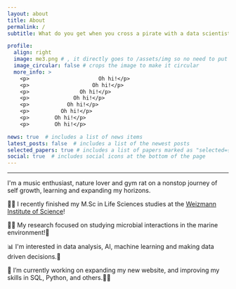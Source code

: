 ```yaml
---
layout: about
title: About
permalink: /
subtitle: What do you get when you cross a pirate with a data scientist? Someone who specializes in Rrrr

profile:
  align: right
  image: me3.png # , it directly goes to /assets/img so no need to put the entire path
  image_circular: false # crops the image to make it circular
  more_info: >
    <p>                      Oh hi!</p> 
    <p>                    Oh hi!</p> 
    <p>                Oh hi!</p> 
    <p>              Oh hi!</p> 
    <p>            Oh hi!</p> 
    <p>          Oh hi!</p> 
    <p>        Oh hi!</p> 
    <p>        Oh hi!</p> 

news: true  # includes a list of news items
latest_posts: false  # includes a list of the newest posts
selected_papers: true # includes a list of papers marked as "selected={true}"
social: true  # includes social icons at the bottom of the page
---
```


***

I'm a music enthusiast, nature lover and gym rat on a nonstop journey of self growth, learning and expanding my horizons.

 :man_student: I recently finished my M\.Sc in Life Sciences studies at the [Weizmann Institute of Science](https://weizmann.ac.il/)!  <br/>

 :man_scientist: My research focused on studying microbial interactions in the marine environment!:microbe:  <br/>

 :bar_chart: I'm interested in data analysis, AI, machine learning and making data driven decisions.:robot: <br/> 

 🔭 I’m currently working on expanding my new website, and improving my skills in SQL, Python, and others.:man_technologist: <br/>

